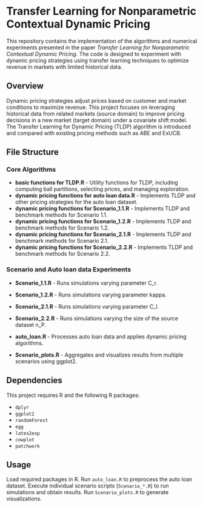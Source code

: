# Transfer Learning for Nonparametric Contextual Dynamic Pricing

This repository contains the implementation of the algorithms and numerical experiments presented in the paper *Transfer Learning for Nonparametric Contextual Dynamic Pricing*. The code is designed to experiment with dynamic pricing strategies using transfer learning techniques to optimize revenue in markets with limited historical data.

## Overview
Dynamic pricing strategies adjust prices based on customer and market conditions to maximize revenue. This project focuses on leveraging historical data from related markets (source domain) to improve pricing decisions in a new market (target domain) under a covariate shift model. The Transfer Learning for Dynamic Pricing (TLDP) algorithm is introduced and compared with existing pricing methods such as ABE and ExUCB.

## File Structure

### Core Algorithms
- **basic functions for TLDP.R** - Utility functions for TLDP, including computing ball partitions, selecting prices, and managing exploration.
- **dynamic pricing functions for auto loan data.R** - Implements TLDP and other pricing strategies for the auto loan dataset.
- **dynamic pricing functions for Scenario_1.1.R** - Implements TLDP and benchmark methods for Scenario 1.1.
- **dynamic pricing functions for Scenario_1.2.R** - Implements TLDP and benchmark methods for Scenario 1.2.
- **dynamic pricing functions for Scenario_2.1.R** - Implements TLDP and benchmark methods for Scenario 2.1.
- **dynamic pricing functions for Scenario_2.2.R** - Implements TLDP and benchmark methods for Scenario 2.2.

### Scenario and Auto loan data Experiments
- **Scenario_1.1.R** - Runs simulations varying parameter C_r.
- **Scenario_1.2.R** - Runs simulations varying parameter kappa.
- **Scenario_2.1.R** - Runs simulations varying parameter C_I.
- **Scenario_2.2.R** - Runs simulations varying the size of the source dataset n_P.

- **auto_loan.R** -  Processes auto loan data and applies dynamic pricing algorithms.
- **Scenario_plots.R** - Aggregates and visualizes results from multiple scenarios using ggplot2.

## Dependencies
This project requires R and the following R packages:
- `dplyr`
- `ggplot2`
- `randomForest`
- `egg`
- `latex2exp`
- `cowplot`
- `patchwork`

## Usage
 Load required packages in R.
 Run `auto_loan.R` to preprocess the auto loan dataset. 
 Execute individual scenario scripts (`Scenario_*.R`) to run simulations and obtain results.
 Run `Scenario_plots.R` to generate visualizations.



